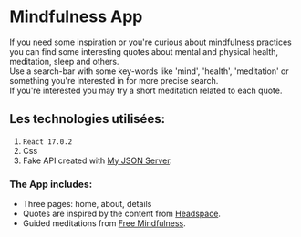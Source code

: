 # Mindfulness App
If you need some inspiration or you're curious about mindfulness practices you can find some interesting quotes about mental and physical health, meditation, sleep and others.\
Use a search-bar with some key-words like 'mind', 'health', 'meditation' or something you're interested in for more precise search. \
If you're interested you may try a short meditation related to each quote.

<!-- ![grab-landing-page](https://raw.githubusercontent.com/OlgaSpirkina/Tedi/main/src/assets/tediber.gif)   -->

## Les technologies utilisées:
1. `React 17.0.2`
2. Css
3. Fake API created with [My JSON Server](https://my-json-server.typicode.com/).

### The App includes:
- Three pages: home, about, details
- Quotes are inspired by the content from [Headspace](https://www.headspace.com/).
- Guided meditations from [Free Mindfulness](http://www.freemindfulness.org/download).
